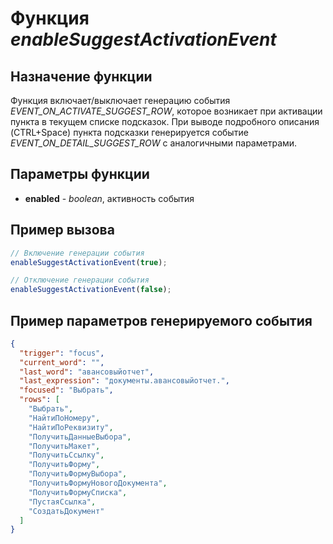 # Функция *enableSuggestActivationEvent*
## Назначение функции
Функция включает/выключает генерацию события *EVENT_ON_ACTIVATE_SUGGEST_ROW*, которое возникает при активации пункта в текущем списке подсказок.
При выводе подробного описания (CTRL+Space) пункта подсказки генерируется событие *EVENT_ON_DETAIL_SUGGEST_ROW* с аналогичными параметрами.

## Параметры функции
* **enabled** - *boolean*, активность события

## Пример вызова
```javascript
// Включение генерации события
enableSuggestActivationEvent(true);

// Отключение генерации события
enableSuggestActivationEvent(false);
```

## Пример параметров генерируемого события
```json
{
  "trigger": "focus",
  "current_word": "",
  "last_word": "авансовыйотчет",
  "last_expression": "документы.авансовыйотчет.",
  "focused": "Выбрать",
  "rows": [
    "Выбрать",
    "НайтиПоНомеру",
    "НайтиПоРеквизиту",
    "ПолучитьДанныеВыбора",
    "ПолучитьМакет",
    "ПолучитьСсылку",
    "ПолучитьФорму",
    "ПолучитьФормуВыбора",
    "ПолучитьФормуНовогоДокумента",
    "ПолучитьФормуСписка",
    "ПустаяСсылка",
    "СоздатьДокумент"
  ]
}
```